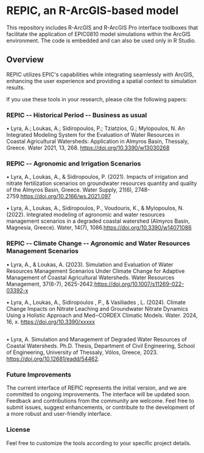 # REPIC, an R-ArcGIS-based model

This repository includes R-ArcGIS and R-ArcGIS Pro interface toolboxes that facilitate the application of EPIC0810 model simulations within the ArcGIS environment.
The code is embedded and can also be used only in R Studio.

## Overview
REPIC utilizes EPIC's capabilities while integrating seamlessly with ArcGIS, enhancing the user experience and providing a spatial context to simulation results.

If you use these tools in your research, please cite the following papers:

### REPIC -- Historical Period -- Business as usual
•	Lyra, A.; Loukas, A.; Sidiropoulos, P.; Tziatzios, G.; Mylopoulos, N. An Integrated Modeling System for the Evaluation of Water Resources in Coastal Agricultural Watersheds: Application in Almyros Basin, Thessaly, Greece. Water 2021, 13, 268. https://doi.org/10.3390/w13030268

### REPIC -- Agronomic and Irrigation Scenarios
•	Lyra, A., Loukas, A., & Sidiropoulos, P. (2021). Impacts of irrigation and nitrate fertilization scenarios on groundwater resources quantity and quality of the Almyros Basin, Greece. Water Supply, 21(6), 2748-2759.https://doi.org/10.2166/ws.2021.097

•	Lyra, A., Loukas, A., Sidiropoulos, P., Voudouris, K., & Mylopoulos, N. (2022). Integrated modeling of agronomic and water resources management scenarios in a degraded coastal watershed (Almyros Basin, Magnesia, Greece). Water, 14(7), 1086.https://doi.org/10.3390/w14071086

### REPIC -- Climate Change -- Agronomic and Water Resources Management Scenarios
•	Lyra, A., & Loukas, A. (2023). Simulation and Evaluation of Water Resources Management Scenarios Under Climate Change for Adaptive Management of Coastal Agricultural Watersheds. Water Resources Management, 37(6-7), 2625-2642.https://doi.org/10.1007/s11269-022-03392-x

•	Lyra, A., Loukas, A., Sidiropoulos , P., & Vasiliades , L. (2024). Climate Change Impacts on Nitrate Leaching and Groundwater Nitrate Dynamics Using a Holistic Approach and Med‒CORDEX Climatic Models. Water. 2024, 16, x. https://doi.org/10.3390/xxxxx
##
•	Lyra, A. Simulation and Management of Degraded Water Resources of Coastal Watersheds. Ph.D. Thesis, Department of Civil Engineering, School of Engineering, University of Thessaly, Vólos, Greece, 2023. https://doi.org/10.12681/eadd/54462.

### Future Improvements
The current interface of REPIC represents the initial version, and we are committed to ongoing improvements. The interface will be updated soon. Feedback and contributions from the community are welcome. Feel free to submit issues, suggest enhancements, or contribute to the development of a more robust and user-friendly interface.

### License
Feel free to customize the tools according to your specific project details.
